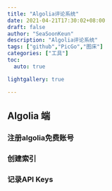 ```yaml
---
title: "Algolia评论系统"
date: 2021-04-21T17:30:02+08:00
draft: false
author: "SeaSoonKeun"
description: "Algolia评论系统"
tags: ["github","PicGo","图床"]
categories: ["工具"]
toc:
  auto: true

lightgallery: true

---
```


## Algolia 端
### 注册algolia免费账号

### 创建索引

### 记录API Keys